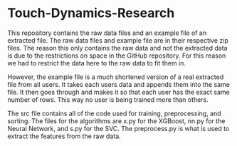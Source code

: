 # Touch-Dynamics-Research

This repository contains the raw data files and an example file of an extracted file. 
The raw data files and example file are in their respective zip files. 
The reason this only contains the raw data and not the extracted data is due to the restrictions on space in the GitHub repository. 
For this reason we had to restrict the data here to the raw data to fit them in. 

However, the example file is a much shortened version of a real extracted file from all users. 
It takes each users data and appends them into the same file. 
It then goes through and makes it so that each user has the exact same number of rows. 
This way no user is being trained more than others. 

The src file contains all of the code used for training, preprocessing, and sorting. 
The files for the algorithms are x.py for the XGBoost, nn.py for the Neural Network, and s.py for the SVC. 
The preprocess.py is what is used to extract the features from the raw data.

